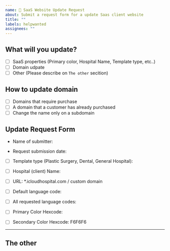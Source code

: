 ```yaml
---
name: 🏥 SaaS Website Update Request
about: Submit a request form for a update Saas client website
title: ""
labels: helpwanted
assignees: ""
---
```


## What will you update?

<!-- 무엇을 업데이트 할 것 인지 선택해주세요 -->
<!-- Select what you want to update -->
<!-- Please skip the this section when you select the 'New' option -->

- [ ] SaaS properties (Primary color, Hospital Name, Template type, etc..)
- [ ] Domain udpate
- [ ] Other (Please describe on `The other` secition)

## How to update domain

<!--Please fill out this section if request type is `Domain Update`-->

- [ ] Domains that require purchase
- [ ] A domain that a customer has already purchased
- [ ] Change the name only on a subdomain <!-- modify a.icloudhospital.com  to b.icloudhospital.com-->

## Update Request Form

<!--업데이트가 필요한 항목만 선택 후 작성해주세요-->
<!--Please select and complete only the items that need to be updated-->

<!-- 필수 양식 작성자 성함을 기입해주세요 -->
<!-- (Required) Submitter name -->

- Name of submitter:

<!-- 필수 양식 작성일을 기입해주세요 -->
<!-- (Required) Submission date -->

- Request submission date:

- [ ] Template type (Plastic Surgery, Dental, General Hospital):

<!-- 병원명을 작성해주세요 -->
<!-- Hospital name -->

- [ ] Hospital (client) Name:

<!-- 도메인 주소를 작성해주세요 -->
<!-- 커스텀 도메인을 사용하지 않을시 https://병원주소이름.icloudhospital.com 와 같은 형식으로 기입해주세요 -->
<!-- REQUIRED - domain address -->
<!-- If there was no request for custom domain, please insert the desired domain name in the following format - https://hospitalDomainAddress.icloudhospital.com -->

- [ ] URL: \*.icloudhospital.com / custom domain

<!-- 요청된 기본값 언어를 작성해주세요 -->
<!-- 언어코드는 다음의 링크에서 639-1 형식을 참고해주세요 -->
<!-- Default locales requested by the client hospital -->
<!-- Please refer to the following link to look up the right language code format -->
<!-- https://en.wikipedia.org/wiki/List_of_ISO_639-1_codes -->
<!-- ex: ko, en, ja -->

- [ ] Default language code:

<!-- 기본값 제외 요청된 모든 언어들을 작성해주세요 -->
<!-- list out all other requested language codes -->

- [ ] All requested language codes:

<!-- 병원 기본값 색상 코드 입력해주세요 -->
<!-- 색상코드는 hex code 형식을 따라야 합니다 -->
<!-- Primary color in hexcode -->
<!-- ex: 0F4C81 -->

- [ ] Primary Color Hexcode:

<!-- 병원 기타 색상 코드를 입력해주세요 -->
<!-- 없으면 기본값이 입력이되므로 생략하시면 됩니다 -->
<!-- OPTIONAL - Secondary color in hexcode -->

- [ ] Secondary Color Hexcode: F6F6F6

<!-- 로고 에셋이 담긴 피그마 링크를 공유해주세요 -->
<!-- link to asset url -->

---

## The other

<!--선택 사항 외에 업데이트해야 할 내용이 있다면 자세하게 작성 부탁드리겠습니다.-->
<!--If there's anything else you need to update besides the options, please write in detail.-->
